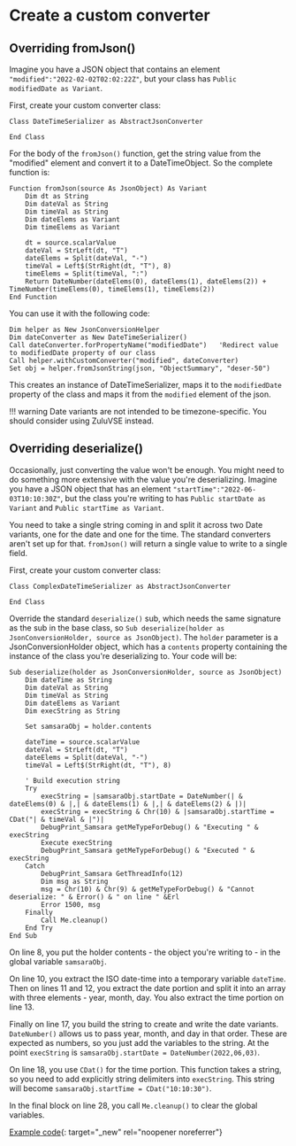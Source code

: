 # Create a custom converter

## Overriding fromJson()

Imagine you have a JSON object that contains an element `"modified":"2022-02-02T02:02:22Z"`, but your class has `Public modifiedDate as Variant`.

First, create your custom converter class:

``` vbscript
Class DateTimeSerializer as AbstractJsonConverter

End Class
```

For the body of the `fromJson()` function, get the string value from the "modified" element and convert it to a DateTimeObject. So the complete function is:

``` vbscript
Function fromJson(source As JsonObject) As Variant
    Dim dt as String
    Dim dateVal as String
    Dim timeVal as String
    Dim dateElems as Variant
    Dim timeElems as Variant

    dt = source.scalarValue
    dateVal = StrLeft(dt, "T")
    dateElems = Split(dateVal, "-")
    timeVal = Left$(StrRight(dt, "T"), 8)
    timeElems = Split(timeVal, ":")
    Return DateNumber(dateElems(0), dateElems(1), dateElems(2)) + TimeNumber(timeElems(0), timeElems(1), timeElems(2))
End Function
```

You can use it with the following code:

``` vbscript
Dim helper as New JsonConversionHelper
Dim dateConverter as New DateTimeSerializer()
Call dateConverter.forPropertyName("modifiedDate")   'Redirect value to modifiedDate property of our class
Call helper.withCustomConverter("modified", dateConverter)
Set obj = helper.fromJsonString(json, "ObjectSummary", "deser-50")
```

This creates an instance of DateTimeSerializer, maps it to the `modifiedDate` property of the class and maps it from the `modified` element of the json.

!!! warning
    Date variants are not intended to be timezone-specific. You should consider using ZuluVSE instead.

## Overriding deserialize()

Occasionally, just converting the value won't be enough. You might need to do something more extensive with the value you're deserializing. Imagine you have a JSON object that has an element `"startTime":"2022-06-03T10:10:30Z"`, but the class you're writing to has `Public startDate as Variant` and `Public startTime as Variant`.

You need to take a single string coming in and split it across two Date variants, one for the date and one for the time. The standard converters aren't set up for that. `fromJson()` will return a single value to write to a single field.

First, create your custom converter class:

``` vbscript
Class ComplexDateTimeSerializer as AbstractJsonConverter

End Class
```

Override the standard `deserialize()` sub, which needs the same signature as the sub in the base class, so `Sub deserialize(holder as JsonConversionHolder, source as JsonObject)`. The `holder` parameter is a JsonConversionHolder object, which has a `contents` property containing the instance of the class you're deserializing to. Your code will be:

``` vbscript linenums="1"
Sub deserialize(holder as JsonConversionHolder, source as JsonObject)
    Dim dateTime as String
    Dim dateVal as String
    Dim timeVal as String
    Dim dateElems as Variant
    Dim execString as String

    Set samsaraObj = holder.contents

    dateTime = source.scalarValue
    dateVal = StrLeft(dt, "T")
    dateElems = Split(dateVal, "-")
    timeVal = Left$(StrRight(dt, "T"), 8)

    ' Build execution string
    Try
        execString = |samsaraObj.startDate = DateNumber(| & dateElems(0) & |,| & dateElems(1) & |,| & dateElems(2) & |)|
        execString = execString & Chr(10) & |samsaraObj.startTime = CDat("| & timeVal & |")|
        DebugPrint_Samsara getMeTypeForDebug() & "Executing " & execString
        Execute execString
        DebugPrint_Samsara getMeTypeForDebug() & "Executed " & execString
    Catch
        DebugPrint_Samsara GetThreadInfo(12)
        Dim msg as String
        msg = Chr(10) & Chr(9) & getMeTypeForDebug() & "Cannot deserialize: " & Error() & " on line " &Erl
        Error 1500, msg
    Finally
        Call Me.cleanup()
    End Try
End Sub
```

On line 8, you put the holder contents - the object you're writing to - in the global variable `samsaraObj`. 

On line 10, you extract the ISO date-time into a temporary variable `dateTime`. Then on lines 11 and 12, you extract the date portion and split it into an array with three elements - year, month, day. You also extract the time portion on line 13.

Finally on line 17, you build the string to create and write the date variants. `DateNumber()` allows us to pass year, month, and day in that order. These are expected as numbers, so you just add the variables to the string. At the point `execString` is `samsaraObj.startDate = DateNumber(2022,06,03)`.

On line 18, you use `CDat()` for the time portion. This function takes a string, so you need to add explicitly string delimiters into `execString`. This string will become `samsaraObj.startTime = CDat("10:10:30")`.

In the final block on line 28, you call `Me.cleanup()` to clear the global variables.

[Example code](../../assets/example_code/deser-50.txt){: target="_new" rel="noopener noreferrer"}
